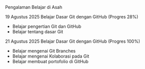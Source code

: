 Pengalaman Belajar di Asah

19 Agustus 2025
Belajar Dasar Git dengan GitHub (Progres 28%)
* Belajar pengertian Git dan GitHub
* Belajar tentang dasar Git

21 Agustus 2025
Belajar Dasar Git dengan GitHub (Progres 100%)
* Belajar mengenai Git Branches
* Belajar mengenai Kolaborasi pada Git
* Belajar membuat portofolio di GitHub
